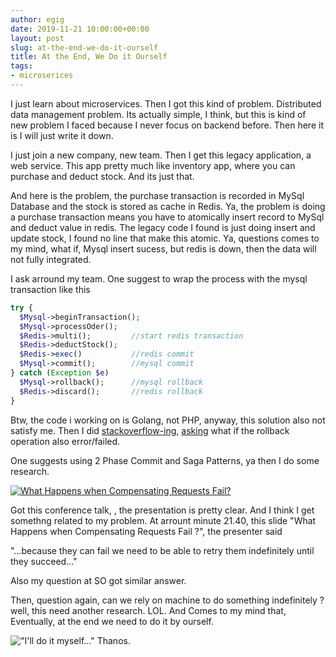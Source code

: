 ```yaml
---
author: egig
date: 2019-11-21 10:00:00+00:00
layout: post
slug: at-the-end-we-do-it-ourself
title: At the End, We Do it Ourself 
tags:
- microserices
---
```


I just learn about microservices. Then I got this kind of problem. Distributed data management problem. Its actually simple, I think, but this is kind of new problem I faced because I never focus on backend before. Then here it is I will just write it down.

I just join a new company, new team. Then I get this legacy application, a web service. This app pretty much like inventory app, where you can purchase and deduct stock. And its just that.

And here is the problem, the purchase transaction is recorded in MySql Database and the stock is stored as cache in Redis. Ya, the problem is doing a purchase transaction means you have to atomically insert record to MySql and deduct value in redis. The legacy code I found is just doing insert and update stock, I found no line that make this atomic. Ya, questions comes to my mind, what if, Mysql insert sucess, but redis is down, then the data will not fully integrated.

I ask arround my team. One suggest to wrap the process with the mysql transaction like this

```php
try {
  $Mysql->beginTransaction();
  $Mysql->processOder();
  $Redis->multi();         //start redis transaction
  $Redis->deductStock();
  $Redis->exec()           //redis commit
  $Mysql->commit();        //mysql commit
} catch (Exception $e)
  $Mysql->rollback();      //mysql rollback
  $Redis->discard();       //redis rollback
}
```
Btw, the code i working on is Golang, not PHP, anyway, this solution also not satisfy me. Then I did [stackoverflow-ing](https://stackoverflow.com/questions/16441645/transactions-when-writing-to-two-or-more-different-data-storages), [asking](https://stackoverflow.com/questions/58918287/maintain-data-integrity-between-mysql-and-redis) what if the rollback operation also error/failed.

One suggests using 2 Phase Commit and Saga Patterns, ya then I do some research.

[![What Happens when Compensating Requests Fail?](https://firebasestorage.googleapis.com/v0/b/primarily-49b38.appspot.com/o/Screen%20Shot%202019-11-22%20at%2011.03.20.png?alt=media&token=9976186b-4d40-433f-bbc4-d4ab75ef331a)](<https://www.youtube.com/watch?v=xDuwrtwYHu8>)

Got this conference talk, , the presentation is pretty clear. And I think I get somethng related to my problem. At arrount minute 21.40, this slide "What Happens when Compensating Requests Fail ?", the presenter said

"...because they can fail we need to be able to retry them indefinitely until they succeed..."

Also my question at SO got similar answer.

Then, question again, can we rely on machine to do something indefinitely ? well, this need another research. LOL. And Comes to my mind that, Eventually, at the end we need to do it by ourself.

!["I'll do it myself..." Thanos.](https://i.imgflip.com/308kyx.jpg)


